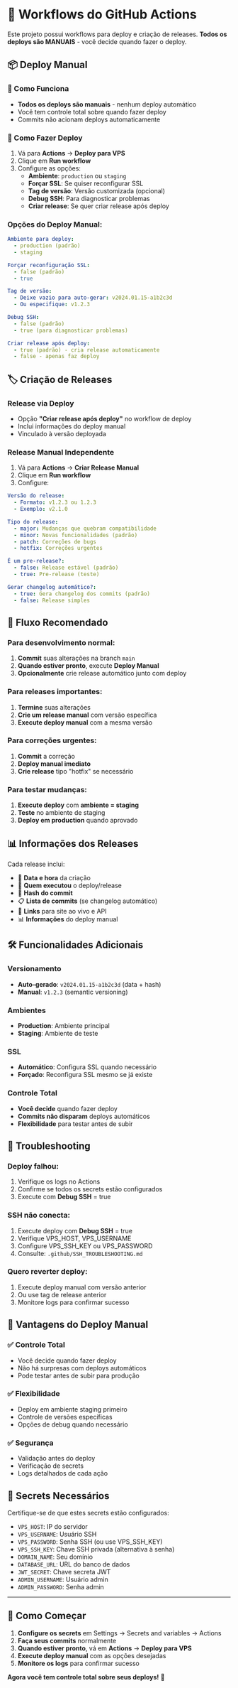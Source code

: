 # 🚀 Workflows do GitHub Actions

Este projeto possui workflows para deploy e criação de releases. **Todos os deploys são MANUAIS** - você decide quando fazer o deploy.

## 📦 Deploy Manual

### 🎯 Como Funciona
- **Todos os deploys são manuais** - nenhum deploy automático
- Você tem controle total sobre quando fazer deploy
- Commits não acionam deploys automaticamente

### 🚀 Como Fazer Deploy
1. Vá para **Actions** → **Deploy para VPS**
2. Clique em **Run workflow**
3. Configure as opções:
   - **Ambiente**: `production` ou `staging`
   - **Forçar SSL**: Se quiser reconfigurar SSL
   - **Tag de versão**: Versão customizada (opcional)
   - **Debug SSH**: Para diagnosticar problemas
   - **Criar release**: Se quer criar release após deploy

### Opções do Deploy Manual:
```yaml
Ambiente para deploy: 
  - production (padrão)
  - staging

Forçar reconfiguração SSL:
  - false (padrão)
  - true

Tag de versão:
  - Deixe vazio para auto-gerar: v2024.01.15-a1b2c3d
  - Ou especifique: v1.2.3

Debug SSH:
  - false (padrão)
  - true (para diagnosticar problemas)

Criar release após deploy:
  - true (padrão) - cria release automaticamente
  - false - apenas faz deploy
```

## 🏷️ Criação de Releases

### Release via Deploy
- Opção **"Criar release após deploy"** no workflow de deploy
- Inclui informações do deploy manual
- Vinculado à versão deployada

### Release Manual Independente
1. Vá para **Actions** → **Criar Release Manual**
2. Clique em **Run workflow**
3. Configure:

```yaml
Versão do release:
  - Formato: v1.2.3 ou 1.2.3
  - Exemplo: v2.1.0

Tipo do release:
  - major: Mudanças que quebram compatibilidade
  - minor: Novas funcionalidades (padrão)
  - patch: Correções de bugs
  - hotfix: Correções urgentes

É um pre-release?:
  - false: Release estável (padrão)
  - true: Pre-release (teste)

Gerar changelog automático?:
  - true: Gera changelog dos commits (padrão)
  - false: Release simples
```

## 🔄 Fluxo Recomendado

### Para desenvolvimento normal:
1. **Commit** suas alterações na branch `main`
2. **Quando estiver pronto**, execute **Deploy Manual**
3. **Opcionalmente** crie release automático junto com deploy

### Para releases importantes:
1. **Termine** suas alterações
2. **Crie um release manual** com versão específica
3. **Execute deploy manual** com a mesma versão

### Para correções urgentes:
1. **Commit** a correção
2. **Deploy manual imediato**
3. **Crie release** tipo "hotfix" se necessário

### Para testar mudanças:
1. **Execute deploy** com **ambiente = staging**
2. **Teste** no ambiente de staging
3. **Deploy em production** quando aprovado

## 📊 Informações dos Releases

Cada release inclui:
- 📅 **Data e hora** da criação
- 👤 **Quem executou** o deploy/release
- 🔧 **Hash do commit**
- 📋 **Lista de commits** (se changelog automático)
- 🔗 **Links** para site ao vivo e API
- 📊 **Informações** do deploy manual

## 🛠️ Funcionalidades Adicionais

### Versionamento
- **Auto-gerado**: `v2024.01.15-a1b2c3d` (data + hash)
- **Manual**: `v1.2.3` (semantic versioning)

### Ambientes
- **Production**: Ambiente principal
- **Staging**: Ambiente de teste

### SSL
- **Automático**: Configura SSL quando necessário
- **Forçado**: Reconfigura SSL mesmo se já existe

### Controle Total
- **Você decide** quando fazer deploy
- **Commits não disparam** deploys automáticos
- **Flexibilidade** para testar antes de subir

## 🚨 Troubleshooting

### Deploy falhou:
1. Verifique os logs no Actions
2. Confirme se todos os secrets estão configurados
3. Execute com **Debug SSH** = true

### SSH não conecta:
1. Execute deploy com **Debug SSH** = true
2. Verifique VPS_HOST, VPS_USERNAME
3. Configure VPS_SSH_KEY ou VPS_PASSWORD
4. Consulte: `.github/SSH_TROUBLESHOOTING.md`

### Quero reverter deploy:
1. Execute deploy manual com versão anterior
2. Ou use tag de release anterior
3. Monitore logs para confirmar sucesso

## 🎯 Vantagens do Deploy Manual

### ✅ **Controle Total**
- Você decide quando fazer deploy
- Não há surpresas com deploys automáticos
- Pode testar antes de subir para produção

### ✅ **Flexibilidade**
- Deploy em ambiente staging primeiro
- Controle de versões específicas
- Opções de debug quando necessário

### ✅ **Segurança**
- Validação antes do deploy
- Verificação de secrets
- Logs detalhados de cada ação

## 🔐 Secrets Necessários

Certifique-se de que estes secrets estão configurados:
- `VPS_HOST`: IP do servidor
- `VPS_USERNAME`: Usuário SSH
- `VPS_PASSWORD`: Senha SSH (ou use VPS_SSH_KEY)
- `VPS_SSH_KEY`: Chave SSH privada (alternativa à senha)
- `DOMAIN_NAME`: Seu domínio
- `DATABASE_URL`: URL do banco de dados
- `JWT_SECRET`: Chave secreta JWT
- `ADMIN_USERNAME`: Usuário admin
- `ADMIN_PASSWORD`: Senha admin

---

## 🚀 Como Começar

1. **Configure os secrets** em Settings → Secrets and variables → Actions
2. **Faça seus commits** normalmente
3. **Quando estiver pronto**, vá em **Actions** → **Deploy para VPS**
4. **Execute deploy manual** com as opções desejadas
5. **Monitore os logs** para confirmar sucesso

**Agora você tem controle total sobre seus deploys!** 🎯 